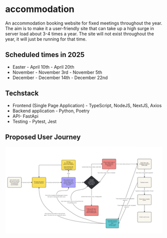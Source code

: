 # accommodation

An accommodation booking website for fixed meetings throughout the year. The aim is to make it a user-friendly site that can take up a high surge in server load about 3-4 times a year. The site will not exist throughout the year, it will just be running for that time.

## Scheduled times in 2025

- Easter - April 10th - April 20th
- November - November 3rd - November 5th
- December - December 14th - December 22nd

## Techstack

- Frontend (Single Page Application) - TypeScript, NodeJS, NextJS, Axios
- Backend application - Python, Poetry
- API- FastApi
- Testing - Pytest, Jest

## Proposed User Journey

![image](./Screenshot%202024-09-18%20at%2022.43.29.png)
